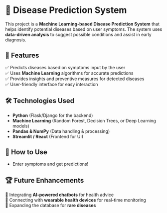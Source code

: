 # 🏥 Disease Prediction System  

This project is a **Machine Learning-based Disease Prediction System** that helps identify potential diseases based on user symptoms. The system uses **data-driven analysis** to suggest possible conditions and assist in early diagnosis.  

## 🚀 Features  
✅ Predicts diseases based on symptoms input by the user  
✅ Uses **Machine Learning** algorithms for accurate predictions  
✅ Provides insights and preventive measures for detected diseases  
✅ User-friendly interface for easy interaction  

## 🛠️ Technologies Used  
- **Python** (Flask/Django for the backend)  
- **Machine Learning** (Random Forest, Decision Trees, or Deep Learning models)  
- **Pandas & NumPy** (Data handling & processing)  
- **Streamlit / React** (Frontend for UI)  

## 📌 How to Use  
- Enter symptoms and get predictions!  

## 🏆 Future Enhancements  
🔹 Integrating **AI-powered chatbots** for health advice  
🔹 Connecting with **wearable health devices** for real-time monitoring  
🔹 Expanding the database for **rare diseases**  
